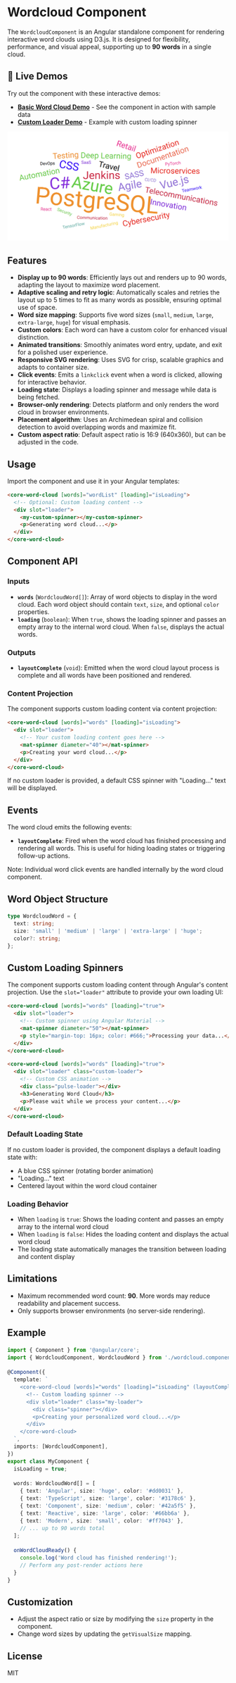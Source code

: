# Wordcloud Component

The `WordcloudComponent` is an Angular standalone component for rendering interactive word clouds using D3.js. It is designed for flexibility, performance, and visual appeal, supporting up to **90 words** in a single cloud.

## 🚀 Live Demos

Try out the component with these interactive demos:

- **[Basic Word Cloud Demo](https://kern.pro/wordcloud/test)** - See the component in action with sample data
- **[Custom Loader Demo](http://localhost:4200/wordcloud/test-custom-loader)** - Example with custom loading spinner

![wordcloud example](image.png)

## Features

- **Display up to 90 words**: Efficiently lays out and renders up to 90 words, adapting the layout to maximize word placement.
- **Adaptive scaling and retry logic**: Automatically scales and retries the layout up to 5 times to fit as many words as possible, ensuring optimal use of space.
- **Word size mapping**: Supports five word sizes (`small`, `medium`, `large`, `extra-large`, `huge`) for visual emphasis.
- **Custom colors**: Each word can have a custom color for enhanced visual distinction.
- **Animated transitions**: Smoothly animates word entry, update, and exit for a polished user experience.
- **Responsive SVG rendering**: Uses SVG for crisp, scalable graphics and adapts to container size.
- **Click events**: Emits a `linkclick` event when a word is clicked, allowing for interactive behavior.
- **Loading state**: Displays a loading spinner and message while data is being fetched.
- **Browser-only rendering**: Detects platform and only renders the word cloud in browser environments.
- **Placement algorithm**: Uses an Archimedean spiral and collision detection to avoid overlapping words and maximize fit.
- **Custom aspect ratio**: Default aspect ratio is 16:9 (640x360), but can be adjusted in the code.

## Usage

Import the component and use it in your Angular templates:

```html
<core-word-cloud [words]="wordList" [loading]="isLoading">
  <!-- Optional: Custom loading content -->
  <div slot="loader">
    <my-custom-spinner></my-custom-spinner>
    <p>Generating word cloud...</p>
  </div>
</core-word-cloud>
```

## Component API

### Inputs

- **`words`** (`WordcloudWord[]`): Array of word objects to display in the word cloud. Each word object should contain `text`, `size`, and optional `color` properties.
- **`loading`** (`boolean`): When `true`, shows the loading spinner and passes an empty array to the internal word cloud. When `false`, displays the actual words.

### Outputs

- **`layoutComplete`** (`void`): Emitted when the word cloud layout process is complete and all words have been positioned and rendered.

### Content Projection

The component supports custom loading content via content projection:

```html
<core-word-cloud [words]="words" [loading]="isLoading">
  <div slot="loader">
    <!-- Your custom loading content goes here -->
    <mat-spinner diameter="40"></mat-spinner>
    <p>Creating your word cloud...</p>
  </div>
</core-word-cloud>
```

If no custom loader is provided, a default CSS spinner with "Loading..." text will be displayed.

## Events

The word cloud emits the following events:

- **`layoutComplete`**: Fired when the word cloud has finished processing and rendering all words. This is useful for hiding loading states or triggering follow-up actions.

Note: Individual word click events are handled internally by the word cloud component.

## Word Object Structure

```typescript
type WordcloudWord = {
  text: string;
  size: 'small' | 'medium' | 'large' | 'extra-large' | 'huge';
  color?: string;
};
```

## Custom Loading Spinners

The component supports custom loading content through Angular's content projection. Use the `slot="loader"` attribute to provide your own loading UI:

```html
<core-word-cloud [words]="words" [loading]="true">
  <div slot="loader">
    <!-- Custom spinner using Angular Material -->
    <mat-spinner diameter="50"></mat-spinner>
    <p style="margin-top: 16px; color: #666;">Processing your data...</p>
  </div>
</core-word-cloud>
```

```html
<core-word-cloud [words]="words" [loading]="true">
  <div slot="loader" class="custom-loader">
    <!-- Custom CSS animation -->
    <div class="pulse-loader"></div>
    <h3>Generating Word Cloud</h3>
    <p>Please wait while we process your content...</p>
  </div>
</core-word-cloud>
```

### Default Loading State

If no custom loader is provided, the component displays a default loading state with:

- A blue CSS spinner (rotating border animation)
- "Loading..." text
- Centered layout within the word cloud container

### Loading Behavior

- When `loading` is `true`: Shows the loading content and passes an empty array to the internal word cloud
- When `loading` is `false`: Hides the loading content and displays the actual word cloud
- The loading state automatically manages the transition between loading and content display

## Limitations

- Maximum recommended word count: **90**. More words may reduce readability and placement success.
- Only supports browser environments (no server-side rendering).

## Example

```typescript
import { Component } from '@angular/core';
import { WordcloudComponent, WordcloudWord } from './wordcloud.component';

@Component({
  template: `
    <core-word-cloud [words]="words" [loading]="isLoading" (layoutComplete)="onWordCloudReady()">
      <!-- Custom loading spinner -->
      <div slot="loader" class="my-loader">
        <div class="spinner"></div>
        <p>Creating your personalized word cloud...</p>
      </div>
    </core-word-cloud>
  `,
  imports: [WordcloudComponent],
})
export class MyComponent {
  isLoading = true;

  words: WordcloudWord[] = [
    { text: 'Angular', size: 'huge', color: '#dd0031' },
    { text: 'TypeScript', size: 'large', color: '#3178c6' },
    { text: 'Component', size: 'medium', color: '#42a5f5' },
    { text: 'Reactive', size: 'large', color: '#66bb6a' },
    { text: 'Modern', size: 'small', color: '#ff7043' },
    // ... up to 90 words total
  ];

  onWordCloudReady() {
    console.log('Word cloud has finished rendering!');
    // Perform any post-render actions here
  }
}
```

## Customization

- Adjust the aspect ratio or size by modifying the `size` property in the component.
- Change word sizes by updating the `getVisualSize` mapping.

## License

MIT
